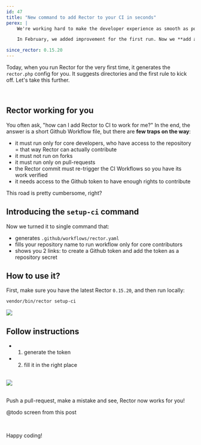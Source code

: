 ```yaml
---
id: 47
title: "New command to add Rector to your CI in seconds"
perex: |
    We're working hard to make the developer experience as smooth as possible. The fewer steps to your first run and full automation with Rector, the better.

    In February, we added improvement for the first run. Now we **add a new command to set up Rector in your CI to work for you**.

since_rector: 0.15.20
---
```



Today, when you run Rector for the very first time, it generates the `rector.php` config for you. It suggests directories and the first rule to kick off. Let's take this further.

<br>

## Rector working for you

You often ask, "how can I add Rector to CI to work for me?" In the end, the answer is a short Github Workflow file, but there are **few traps on the way**:

* it must run only for core developers, who have access to the repository = that way Rector can actually contribute
* it must not run on forks
* it must run only on pull-requests
* the Rector commit must re-trigger the CI Workflows so you have its work verified
* it needs access to the Github token to have enough rights to contribute

This road is pretty cumbersome, right?

## Introducing the `setup-ci` command

Now we turned it to single command that:

* generates `.github/workflows/rector.yaml`
* fills your repository name to run workflow only for core contributors
* shows you 2 links: to create a Github token and add the token as a repository secret

## How to use it?

First, make sure you have the latest Rector `0.15.20`, and then run locally:

```bash
vendor/bin/rector setup-ci
```

<img src="/assets/images/blog/2023/rector_setup_ci_part_01.gif" class="img-thumbnail">


## Follow instructions

* 1) generate the token
* 2) fill it in the right place

<br>

<img src="/assets/images/blog/2023/rector_setup_ci_part_02.gif" class="img-thumbnail">

<br>
<br>

Push a pull-request, make a mistake and see,  Rector now works for you!

@todo screen from this post

<br>

Happy coding!
